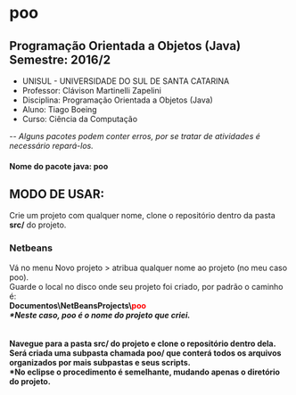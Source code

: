 # poo
Programação Orientada a Objetos (Java)
Semestre: 2016/2
--
- UNISUL - UNIVERSIDADE DO SUL DE SANTA CATARINA
- Professor: Clávison Martinelli Zapelini
- Disciplina: Programação Orientada a Objetos (Java)
- Aluno: Tiago Boeing
- Curso: Ciência da Computação

--
<i>Alguns pacotes podem conter erros, por se tratar de atividades é necessário repará-los.</i>

<h4>Nome do pacote java: poo</h4>


<h2>MODO DE USAR:</h2>
Crie um projeto com qualquer nome, clone o repositório dentro da pasta <b>src/</b> do projeto.

<h3>Netbeans</h3>
Vá no menu Novo projeto > atribua qualquer nome ao projeto (no meu caso poo).<br>
Guarde o local no disco onde seu projeto foi criado, por padrão o caminho é: <br>
<b>Documentos\NetBeansProjects\<span style="color: red;">poo</span><br>
<i>*Neste caso, <b>poo</b> é o nome do projeto que criei.</i><br>
<br><br>
Navegue para a pasta <b>src/</b> do projeto e clone o repositório dentro dela. Será criada uma subpasta chamada poo/ que conterá todos os arquivos organizados por mais subpastas e seus scripts.<br>
*No eclipse o procedimento é semelhante, mudando apenas o diretório do projeto.
